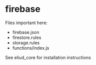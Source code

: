 # firebase

Files important here: 
- firebase.json
- firestore.rules
- storage.rules
- functions/index.js

See eliud_core for installation instructions
